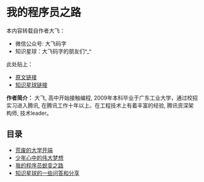 # 我的程序员之路
本内容转载自作者大飞：
- 微信公众号: 大飞码字
- 知识星球：大飞码字的朋友们^_^

此处贴上：
- [原文链接](https://mp.weixin.qq.com/s/rfW2544_gJR7cwHXWNcEcg)
- [知识星球链接](https://wx.zsxq.com/dweb2/index/group/222455582151)


**作者简介：**
大飞, 高中开始接触编程, 2009年本科毕业于广东工业大学，通过校招实习进入腾讯, 在腾讯工作十年以上。在工程技术上有着丰富的经验, 腾讯资深架构师, 技术leader。

## 目录
- [荒废的大学开端](./荒废的大学开端.md)
- [少年心中的伟大梦想](./少年心中的伟大梦想.md)
- [我的程序员蜕变之路](./我的程序员蜕变之路.md)
- [知识星球的一些问答和分享](./知识星球的一些问答和分享.md)
